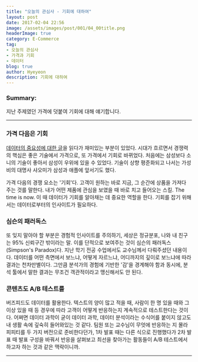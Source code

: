```yaml
---
title: "오늘의 관심사 - 기회에 대하여"
layout: post
date: 2017-02-04 22:56
image: /assets/images/post/001/04_00title.png
headerImage: true
category: E-Commerce
tag:
- 오늘의 관심사
- 가격과 기회
- 데이터
blog: true
author: Hyeyeon
description: 기회에 대하여
---
```


### Summary:

지난 주제였던 가격에 덧붙여 기회에 대해 얘기합니다.

---


### 가격 다음은 기회

[데이터의 중요성에 대한 글](https://brunch.co.kr/@missingmay/24)을 읽다가 재미있는 부분이 있었다. 시대가 흐르면서 경쟁력의 핵심은 좋은 기술에서 가격으로, 또 가격에서 기회로 바뀌었다. 처음에는 삼성보다 소니의 기술이 좋아서 삼성이 우위에 있을 수 있었다. 기술이 상향 평준화되고 나서는 가성비의 대명사 샤오미가 삼성과 애플에 앞서기도 했다.

가격 다음의 경쟁 요소는 '기회'다. 고객이 원하는 바로 지금, 그 순간에 상품을 가져다 주는 것를 말한다. 내가 어떤 제품에 관심을 보였을 때 바로 치고 들어오는 스킬. The time is now. 이 때 데이터가 기회를 알아채는 데 중요한 역할을 한다. 기회를 잡기 위해서는 데이터로부터의 인사이트가 필요하다.

### 심슨의 패러독스

또 잊지 말아야 할 부분은 경험적 인사이트를 주의하기, 세상은 정규분포, 나와 내 친구는 95% 신뢰구간 밖이라는 말. 이를 단적으로 보여주는 것이 심슨의 패러독스(Simpson's Paradox)다. 지난 학기 전공 수업에서도 교수님께서 다뤄주셨던 내용이다. 데이터를 어떤 측면에서 보느냐, 어떻게 자르느냐, 어디까지의 깊이로 보느냐에 따라 결과는 천차만별이다. 그만큼 분석가의 경험에 기반한 '감'을 경계해야 함과 동시에, 분석 툴에서 말한 결과는 무조건 객관적이라고 맹신해서도 안 된다.

### 콘텐츠도 A/B 테스트를

버즈피드도 데이터를 활용한다. 텍스트의 양이 많고 적을 때, 사람이 한 명 있을 때와 그 이상 있을 때 등 경우에 따라 고객이 어떻게 반응하는지 계속적으로 테스트한다는 것이다. 어쩌면 데이터 과학이 굳이 데이터 과학, 데이터 분석이라는 수식어를 붙이지 않고도 내 생활 속에 깊숙히 들어와있는 것 같다. 팀원 또는 교수님이 무엇에 반응하는 지 몰라 피피티를 두 가지 버전으로 준비한다던가, 1차 발표 때는 다른 식으로 진행했다가 2차 발표 때 발표 구성을 바꿔서 반응을 살펴보고 최선을 찾아가는 활동들이 A/B 테스트에서 하고자 하는 것과 같은 맥락이니까.

---
